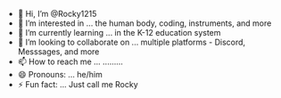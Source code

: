 - 👋 Hi, I’m @Rocky1215
- 👀 I’m interested in ... the human body, coding, instruments, and more
- 🌱 I’m currently learning ... in the K-12 education system
- 💞️ I’m looking to collaborate on ... multiple platforms - Discord, Messsages, and more
- 📫 How to reach me ... .........
- 😄 Pronouns: ... he/him
- ⚡ Fun fact: ... Just call me Rocky

<!---
Rocky1215/Rocky1215 is a ✨ special ✨ repository because its `README.md` (this file) appears on your GitHub profile.
You can click the Preview link to take a look at your changes.
--->
